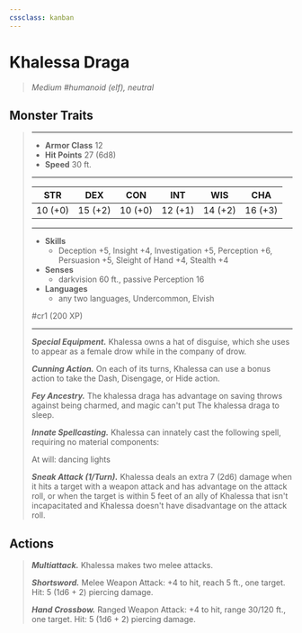 ```yaml
---
cssclass: kanban
---
```


# Khalessa Draga
>*Medium #humanoid (elf), neutral*
## Monster Traits
>___
>- **Armor Class** 12
>- **Hit Points** 27 (6d8)
>- **Speed** 30 ft.
>___
>|STR|DEX|CON|INT|WIS|CHA|
>|:---:|:---:|:---:|:---:|:---:|:---:|
>|10 (+0)|15 (+2)|10 (+0)|12 (+1)|14 (+2)|16 (+3)|
>___
>- **Skills**
>	 - Deception +5, Insight +4, Investigation +5, Perception +6, Persuasion +5, Sleight of Hand +4, Stealth +4
>- **Senses**
>	 - darkvision 60 ft., passive Perception 16
>- **Languages**
>	 - any two languages, Undercommon, Elvish
>
> #cr1 (200 XP)
>___
>***Special Equipment.*** Khalessa owns a hat of disguise, which she uses to appear as a female drow while in the company of drow.  
>
>***Cunning Action.*** On each of its turns, Khalessa can use a bonus action to take the Dash, Disengage, or Hide action.  
>
>***Fey Ancestry.*** The khalessa draga has advantage on saving throws against being charmed, and magic can't put The khalessa draga to sleep.  
>
>***Innate Spellcasting.*** Khalessa can innately cast the following spell, requiring no material components:  
>
>At will: dancing lights  
>
>
>***Sneak Attack (1/Turn).*** Khalessa deals an extra 7 (2d6) damage when it hits a target with a weapon attack and has advantage on the attack roll, or when the target is within 5 feet of an ally of Khalessa that isn't incapacitated and Khalessa doesn't have disadvantage on the attack roll.  
>
## Actions
>***Multiattack.*** Khalessa makes two melee attacks.  
>
>***Shortsword.*** Melee Weapon Attack: +4 to hit, reach 5 ft., one target. Hit: 5 (1d6 + 2) piercing damage.  
>
>***Hand Crossbow.*** Ranged Weapon Attack: +4 to hit, range 30/120 ft., one target. Hit: 5 (1d6 + 2) piercing damage.